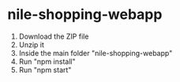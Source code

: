 # nile-shopping-webapp

1. Download the ZIP file
2. Unzip it
3. Inside the main folder "nile-shopping-webapp"
4. Run "npm install"
5. Run "npm start"
